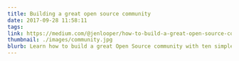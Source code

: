 ```yaml
---
title: Building a great open source community
date: 2017-09-28 11:58:11
tags:
link: https://medium.com/@jenlooper/how-to-build-a-great-open-source-community-in-ten-easy-steps-a3799c1ce52b
thumbnail: ./images/community.jpg
blurb: Learn how to build a great Open Source community with ten simple tips!
---
```

